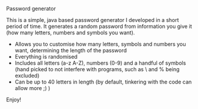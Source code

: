 Password generator


This is a simple, java based password generator I developed in a short period of time. It generates a random password from information you give it (how many letters, numbers and symbols you want).

* Allows you to customise how many letters, symbols and numbers you want, determining the length of the password
* Everything is randomised
* Includes all letters (a-z A-Z), numbers (0-9) and a handful of symbols (hand picked to not interfere with programs, such as \ and % being excluded)
* Can be up to 40 letters in length (by default, tinkering with the code can allow more ;) )

Enjoy!